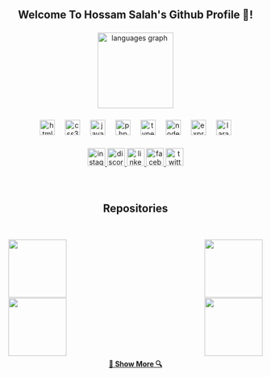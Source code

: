 <h2 align="center">Welcome To Hossam Salah's Github Profile 👋! </h2>

###

<div align="center">
  <img src="https://github-readme-stats.vercel.app/api/top-langs?username=hossamsalah22&locale=en&hide_title=false&layout=compact&card_width=320&langs_count=6&theme=dracula&hide_border=false" height="150" alt="languages graph"  />
</div>

###

<div align="center">
  <img src="https://cdn.jsdelivr.net/gh/devicons/devicon/icons/html5/html5-original.svg" height="30" alt="html5 logo"  />
  <img width="12" />
  <img src="https://cdn.jsdelivr.net/gh/devicons/devicon/icons/css3/css3-original.svg" height="30" alt="css3 logo"  />
  <img width="12" />
  <img src="https://cdn.jsdelivr.net/gh/devicons/devicon/icons/javascript/javascript-original.svg" height="30" alt="javascript logo"  />
  <img width="12" />
  <img src="https://cdn.jsdelivr.net/gh/devicons/devicon/icons/php/php-original.svg" height="30" alt="php logo"  />
  <img width="12" />
  <img src="https://cdn.jsdelivr.net/gh/devicons/devicon/icons/typescript/typescript-original.svg" height="30" alt="typescript logo"  />
  <img width="12" />
  <img src="https://cdn.jsdelivr.net/gh/devicons/devicon/icons/nodejs/nodejs-original.svg" height="30" alt="nodejs logo"  />
  <img width="12" />
  <img src="https://cdn.jsdelivr.net/gh/devicons/devicon/icons/express/express-original.svg" height="30" alt="express logo"  />
  <img width="12" />
  <img src="https://cdn.jsdelivr.net/gh/devicons/devicon/icons/laravel/laravel-plain.svg" height="30" alt="laravel logo"  />
</div>

###

<div align="center">
  <a href="https://www.instagram.com/hossamsalah22" target="_blank">
    <img src="https://img.shields.io/static/v1?message=Instagram&logo=instagram&label=&color=E4405F&logoColor=white&labelColor=&style=for-the-badge" height="35" alt="instagram logo"  />
  </a>
  <a href="https://discord.com/channels/@hossamsalah22" target="_blank">
    <img src="https://img.shields.io/static/v1?message=Discord&logo=discord&label=&color=7289DA&logoColor=white&labelColor=&style=for-the-badge" height="35" alt="discord logo"  />
  </a>
  <a href="https://www.linkedin.com/in/hossam-abbas/" target="_blank">
    <img src="https://img.shields.io/static/v1?message=LinkedIn&logo=linkedin&label=&color=0077B5&logoColor=white&labelColor=&style=for-the-badge" height="35" alt="linkedin logo"  />
  </a>
  <a href="https://www.facebook.com/hossamsalah22" target="_blank">
    <img src="https://img.shields.io/static/v1?message=Facebook&logo=facebook&label=&color=1877F2&logoColor=white&labelColor=&style=for-the-badge" height="35" alt="facebook logo"  />
  </a>
  <a href="https://twitter.com/hossamsalah02" target="_blank">
    <img src="https://img.shields.io/static/v1?message=Twitter&logo=twitter&label=&color=1DA1F2&logoColor=white&labelColor=&style=for-the-badge" height="35" alt="twitter logo"  />
  </a>
</div>

###

<br clear="both">

<h2 align="center">Repositories</h2>
<br>
<!-- First Row -->
<div width="100%" align="center">
  <a align="left" href="https://github.com/hossamsalah22/e-commerce.git" title="E-commerce Website Node.js Backend Repo"><img align="left" height="115" src="https://github-readme-stats.vercel.app/api/pin/?username=hossamsalah22&repo=e-commerce&theme=react&border_color=61dafb&border_radius=10">
  
  </a><a align="right" href="https://github.com/hossamsalah22/E-commerce_Front-end.git" title="E-commerce Website React Front Repo"><img align="right" height="115" src="https://github-readme-stats.vercel.app/api/pin/?username=hossamsalah22&repo=E-commerce_Front-end&theme=react&border_color=61dafb&border_radius=10"></a>
</div>
<br/><br/><br/><br/><br/><br/>
<!-- 2nd Row -->
<div width="100%" align="center">
  <a align="left" href="https://github.com/hossamsalah22/Multi-Vendor-Store.git" title="Multi Vendor Store Laravel"><img align="left" height="115" src="https://github-readme-stats.vercel.app/api/pin/?username=hossamsalah22&repo=Multi-Vendor-Store&theme=react&border_color=61dafb&border_radius=10">

  </a><a align="right" href="https://github.com/hossamsalah22/Hunting-Birds.git" title="Hunting Birds Game VanillaJs"><img align="right" height="115" src="https://github-readme-stats.vercel.app/api/pin/?username=hossamsalah22&repo=Hunting-Birds&theme=react&border_color=61dafb&border_radius=10"></a>
  </div>
<br/><br/><br/><br/><br/><br/>

<h4 align="center">
  <a href="https://github.com/hossamsalah22?tab=repositories" title="Show Repositories">🔎 Show More 🔍</a>
</h4>

###
